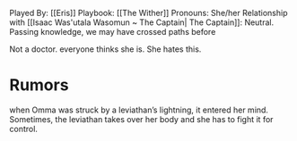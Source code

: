 Played By: [[Eris]]
Playbook: [[The Wither]]
Pronouns: She/her
Relationship with [[Isaac Was'utala Wasomun ~ The Captain| The Captain]]: Neutral. Passing knowledge, we may have crossed paths before

Not a doctor. everyone thinks she is. She hates this.

# Rumors
when Omma was struck by a leviathan’s lightning, it entered her mind. Sometimes, the leviathan takes over her body and she has to fight it for control.

